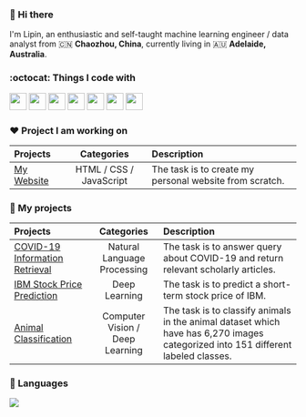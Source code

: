### 👋 Hi there 

I'm Lipin, an enthusiastic and self-taught machine learning engineer / data analyst  from 🇨🇳 **Chaozhou, China**, currently living in 🇦🇺 **Adelaide, Australia**.

### :octocat: Things I code with
<img height=30 src="https://github.com/guolipin/guolipin/assets/134791744/a95949ca-3118-417f-97d5-d67f56a45bf5">
<img height=30 src="https://github.com/guolipin/guolipin/assets/134791744/3806df9c-6e8e-484e-95a6-cee35f2d01c1">
<img height=30 src="https://github.com/guolipin/guolipin/assets/134791744/2ecf6e42-bf87-4dc9-9c42-e6a72ef908f4">
<img height=30 src="https://github.com/guolipin/guolipin/assets/134791744/b7319b7a-393d-4034-ab78-772e3833ca8b">
<img height=30 src="https://github.com/guolipin/guolipin/assets/134791744/21dd8e64-19b9-4311-b9f9-17e62db82182">
<img height=30 src="https://github.com/guolipin/guolipin/assets/134791744/897dcde7-1fed-45dc-b00f-cad366ae210d">
<img height=30 src="https://github.com/guolipin/guolipin/assets/134791744/3abfa8ea-7d54-41da-a3a2-ee3e41611a5e">

### ❤️ Project I am working on
|  Projects | Categories |    Description     |
| :---       |    :----:   |   :--- |
| [My Website](https://github.com/guolipin/guolipin.github.io)   | HTML / CSS / JavaScript | The task is to create my personal website from scratch. |

### 🌻 My projects
|  Projects | Categories |    Description     |
| :---       |    :----:   |   :--- |
| [COVID-19 Information Retrieval](https://github.com/guolipin/search_engine)   | Natural Language Processing | The task is to answer query about COVID-19 and return relevant scholarly articles.  |
| [IBM Stock Price Prediction](https://github.com/guolipin/IBM_stock_prediction)   | Deep Learning | The task is to predict a short-term stock price of IBM. |
| [Animal Classification](https://github.com/guolipin/animal_classification) | Computer Vision /<br> Deep Learning| The task is to classify animals in the animal dataset which have has 6,270 images categorized into 151 different labeled classes.|

### 🎄 Languages
<img src="https://github-readme-stats.vercel.app/api/top-langs?username=guolipin"/> 
